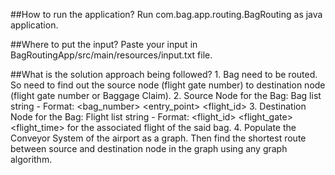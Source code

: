 ##How to run the application?
Run com.bag.app.routing.BagRouting as java application.

##Where to put the input?
Paste your input in BagRoutingApp/src/main/resources/input.txt file.

##What is the solution approach being followed?
	1. Bag need to be routed. So need to find out the source node (flight gate number) to destination node (flight gate number or Baggage Claim).
	2. Source Node for the Bag: Bag list string - Format: <bag_number> <entry_point> <flight_id>
	3. Destination Node for the Bag: Flight list string - Format: <flight_id> <flight_gate> <destination> <flight_time> for the associated flight of the said bag.
	4. Populate the Conveyor System of the airport as a graph. Then find the shortest route between source and destination node in the graph using any graph algorithm.

